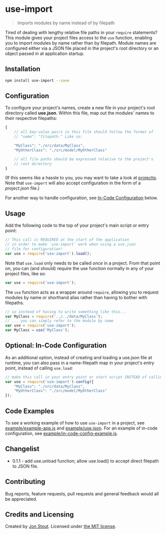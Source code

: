 # use-import
> Imports modules by name instead of by filepath

Tired of dealing with lengthy relative file paths in your `require` statements? This module gives your project files access to the `use` function, enabling you to import modules by name rather than by filepath. Module names are configured either via a JSON file placed in the project's root directory or an object passed in at application startup.

## Installation

```sh
npm install use-import --save
```

## Configuration

To configure your project's names, create a new file in your project's root directory called **use.json**. Within this file, map out the modules' names to their respective filepaths:

```javascript
{
    // all key-value pairs in this file should follow the format of
    // "name": "filepath." Like so:

    "MyClass": "./src/data/MyClass",
    "MyOtherClass": "./src/model/MyOtherClass"

    // all file paths should be expressed relative to the project's 
    // root directory
}
```

(If this seems like a hassle to you, you may want to take a look at [projectjs](https://github.com/tinwatchman/projectjs). Note that `use-import` will also accept configuration in the form of a *project.json* file.)

For another way to handle configuration, see [In-Code Configuration](#in_code_configuration) below.

## Usage

Add the following code to the top of your project's main script or entry point:

```javascript
// This call is REQUIRED at the start of the application
// in order to make `use-import` work when using a use.json 
// file for configuration!
var use = require('use-import').load();
```

Note that `use.load` only needs to be called *once* in a project. From that point on, you can (and should) require the use function normally in any of your project files, like so:

```javascript
var use = require('use-import');
```

The `use` function acts as a wrapper around `require`, allowing you to request modules by name or shorthand alias rather than having to bother with filepaths.

```javascript
// so instead of having to write something like this...
var MyClass = require('../../data/MyClass');
// ... you can simply refer to the module by name
var use = require('use-import');
var MyClass = use('MyClass');
```

<a name="in_code_configuration"></a>
## Optional: In-Code Configuration

As an additional option, instead of creating and loading a use.json file at runtime, you can also pass in a name-filepath map in your project's entry point, instead of calling `use.load`:

```javascript
// make this call in your entry point or start script INSTEAD of calling use.load as described above.
var use = require('use-import').config({
    "MyClass": "./src/data/MyClass",
    "MyOtherClass": "./src/model/MyOtherClass"
});
```

## Code Examples

To see a working example of how to use `use-import` in a project, see [example/example-app.js](https://github.com/tinwatchman/use-import/blob/master/example/example-app.js) and [example/use.json](https://github.com/tinwatchman/use-import/blob/master/example/use.json). For an example of in-code configuration, see [example/in-code-config-example.js](https://github.com/tinwatchman/use-import/blob/master/example/in-code-config-example.js).

## Changelist

+ 0.1.1 - add use.unload function; allow use.load() to accept direct filepath to JSON file.

## Contributing

Bug reports, feature requests, pull requests and general feedback would all be appreciated.

## Credits and Licensing

Created by [Jon Stout](http://www.jonstout.net). Licensed under [the MIT license](http://opensource.org/licenses/MIT).
